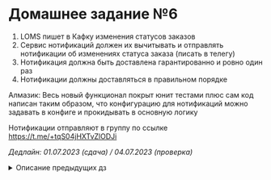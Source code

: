 # Домашнее задание №6

1. LOMS пишет в Кафку изменения статусов заказов
2. Сервис нотификаций должен их вычитывать и отправлять нотификации об изменениях статуса заказа (писать в телегу)
3. Нотификация должна быть доставлена гарантированно и ровно один раз
4. Нотификации должны доставляться в правильном порядке

Алмазик: Весь новый функционал покрыт юнит тестами плюс сам код написан таким образом, что конфигурацию для нотификаций
можно задавать в конфиге и прокидывать в основную логику

Нотификации отправляют в группу по ссылке https://t.me/+tqS04jHXTvZlODJi

*Дедлайн: 01.07.2023 (сдача) / 04.07.2023 (проверка)*


<details>
  <summary>Описание предыдущих дз</summary>

Перед запуском проекта убедитесь, что у вас есть `config.yaml`. Для справки приведен стандартный вид конфига в
файле `config.yaml.example`, который можно использовать как default

# Домашнее задание

- Создать скелеты трёх сервисов по описанию АПИ из файла contracts.md
- Структуру проекта сделать с учетом разбиения на слои, бизнес-логику писать отвязанной от реализаций клиентов и
  хендлеров
- Все хендлеры отвечают просто заглушками
- Сделать удобный враппер для сервера по тому принципу, по которому делали на воркшопе
- Придумать самостоятельно удобный враппер для клиента
- Все межсервисные вызовы выполняются. Если хендлер по описанию из contracts.md должен ходить в другой сервис, он должен
  у вас это успешно делать в коде.
- Общение сервисов по http-json-rpc
- должны успешно проходить make precommit и make run-all в корневой папке
- Наладить общение с product-service (в хендлере Checkout.listCart). Токен для общения с product-service получить,
  написав в личку @badger_za

*Дедлайн: 27 мая, 23:59 (сдача) / 30 мая, 23:59 (проверка)*

# Домашнее задание 2

Перевести всё взаимодействие c сервисами на протокол gRPC.

Для этого:

- Использовать разделение на слои, созданное ранее, заменив слой HTTP на GRPC.
- Взаимодействие по HTTP полностью удалить и оставить только gRPC.
- В каждом проекте нужно добавить в Makefile команды для генерации кода из proto файла и установки нужных зависимостей.

Дополнительное задание на алмазик: добавить HTTP-gateway и proto-валидацию.

*Дедлайн: 3 июня, 23:59 (сдача) / 6 июня, 23:59 (проверка)*

# Домашнее задание №3

1. Для каждого сервиса(где необходимо что-то сохранять/брать) поднять отдельную БД в __docker-compose__.
2. Сделать миграции в каждом сервисе (достаточно папки миграций и скрипта).
3. Создать необходимые таблицы.
4. Реализовать логику репозитория в каждом сервисе.
5. В качестве query builder-а можно использовать любую библиотеку (согласовать индивидуально с тьютором).
   Рекомендуется https://github.com/Masterminds/squirrel.
6. Драйвер для работы с postgresql: только __pgx__ (pool).
7. В одном из сервисов сделать транзакционность запросов (как на воркшопе).

Задание на алмазик:

1. Для каждой БД полнять свой балансировщик (pgbouncer или odyssey, можно и то и то). Сервисы ходят не на прямую в БД, а
   через балансировщик

*Дедлайн: 10 июня, 23:59 (сдача) / 13 июня, 23:59 (проверка)*

# Домашнее задание №4

1. Уменьшить время ответа Checkout.listCart при помощи worker pool. Запрашивать не более 5 SKU одновременно.

Worker pool нужно написать самостоятельно. Обязательное требование - читаемость кода и покрытие комментариями.

2. При общении с Product Service необходимо использовать лимит 10 RPS на клиентской стороне.

Допускается использование библиотечных рейт-лимитеров. В случае собственного читаемый код и комментарии обязательны.

3. Во всех слоях сервиса необходимо использовать контекст для возможности отмены вызова.

Задания на алмазик:

1. Синхронизировать рейт-лимитер при помощи БД.
2. Аннулировать заказы старше 10 минут в фоне. Позаботиться о том, чтобы реплики сервиса не штурмовали БД все вместе.

*Дедлайн: 17 июня, 23:59 (сдача) / 20 июня, 23:59 (проверка)*

# Домашнее задание №5

Необходимо обеспечить полное покрытие бизнес-логики ручек ListCart или Purchase модульными тестами (go test
-coverprofile).<br/>
Если вдруг ваши слои до сих пор не изолированны друг от друга через интерфейсы, необходимо это сделать.<br/>
В качестве генератора моков можете использовать, что душе угодно: mockery, minimoc, gomock, ... <br/>

Задание на алмазик: добавить интеграционные тесты для проверки слоя взаимодействия с базой данных.

*Дедлайн: 24 июня 23:59 (сдача) / 27 июня, 23:59 (проверка)*
</details>
